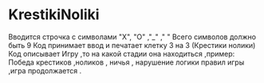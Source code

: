 # KrestikiNoliki
Вводится строчка c символами  "X", "O" ,"_" ," " 
Всего символов должно быть 9 
Код  принимает ввод и печатает клетку 3 на 3 (Крестики нолики)
Код описывает Игру ,то на какой стадии она находиться ,пример: Победа крестиков ,ноликов , ничья , нарушение логики правил игры  ,игра продолжается .
